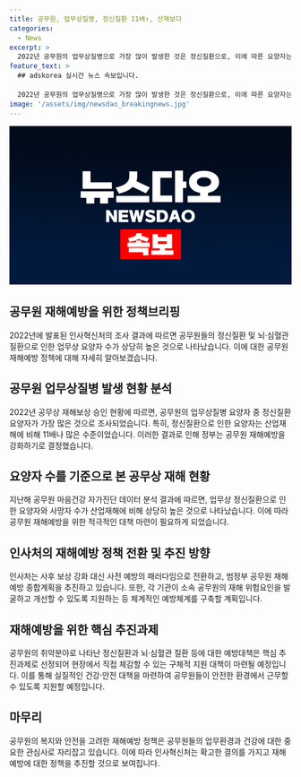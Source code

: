 ```yaml
---
title: 공무원, 업무상질병, 정신질환 11배↑, 산재보다
categories:
  - News
excerpt: >
  2022년 공무원의 업무상질병으로 가장 많이 발생한 것은 정신질환으로, 이에 따른 요양자는 산업재해의 11배에 이른다. 정부는 이를 바탕으로 공무원의 재해예방을 강화하고자 하며, 사전 예방을 강조하기로 결정했다. 특히 정신질환과 뇌·심혈관 질환에 대한 예방대책을 마련하는 등 건강과 안전에 집중할 계획이다. 해당 정책은 공공누리 제1유형에 따라 자유롭게 이용 가능하며, 출처를 반드시 표기해야 한다.
feature_text: >
  ## adskorea 실시간 뉴스 속보입니다.

  2022년 공무원의 업무상질병으로 가장 많이 발생한 것은 정신질환으로, 이에 따른 요양자는 산업재해의 11배에 이른다. 정부는 이를 바탕으로 공무원의 재해예방을 강화하고자 하며, 사전 예방을 강조하기로 결정했다. 특히 정신질환과 뇌·심혈관 질환에 대한 예방대책을 마련하는 등 건강과 안전에 집중할 계획이다. 해당 정책은 공공누리 제1유형에 따라 자유롭게 이용 가능하며, 출처를 반드시 표기해야 한다.
image: '/assets/img/newsdao_breakingnews.jpg'
---
```


<p><img src="/assets/img/newsdao_breakingnews.jpg" alt="adskorea 속보" /></p>

<h2 data-ke-size="size26">공무원 재해예방을 위한 정책브리핑</h2>

<p data-ke-size="size16">2022년에 발표된 인사혁신처의 조사 결과에 따르면 공무원들의 정신질환 및 뇌·심혈관 질환으로 인한 업무상 요양자 수가 상당히 높은 것으로 나타났습니다. 이에 대한 공무원 재해예방 정책에 대해 자세히 알아보겠습니다.</p>

<h2 data-ke-size="size23">공무원 업무상질병 발생 현황 분석</h2>

<p data-ke-size="size16">2022년 공무상 재해보상 승인 현황에 따르면, 공무원의 업무상질병 요양자 중 정신질환 요양자가 가장 많은 것으로 조사되었습니다. 특히, 정신질환으로 인한 요양자는 산업재해에 비해 11배나 많은 수준이었습니다. 이러한 결과로 인해 정부는 공무원 재해예방을 강화하기로 결정했습니다.</p>

<h2 data-ke-size="size23">요양자 수를 기준으로 본 공무상 재해 현황</h2>

<p data-ke-size="size16">지난해 공무원 마음건강 자가진단 데이터 분석 결과에 따르면, 업무상 정신질환으로 인한 요양자와 사망자 수가 산업재해에 비해 상당히 높은 것으로 나타났습니다. 이에 따라 공무원 재해예방을 위한 적극적인 대책 마련이 필요하게 되었습니다. </p>

<h2 data-ke-size="size23">인사처의 재해예방 정책 전환 및 추진 방향</h2>

<p data-ke-size="size16">인사처는 사후 보상 강화 대신 사전 예방의 패러다임으로 전환하고, 범정부 공무원 재해예방 종합계획을 추진하고 있습니다. 또한, 각 기관이 소속 공무원의 재해 위험요인을 발굴하고 개선할 수 있도록 지원하는 등 체계적인 예방체계를 구축할 계획입니다. </p>

<h2 data-ke-size="size23">재해예방을 위한 핵심 추진과제</h2>

<p data-ke-size="size16">공무원의 취약분야로 나타난 정신질환과 뇌·심혈관 질환 등에 대한 예방대책은 핵심 추진과제로 선정되어 현장에서 직접 체감할 수 있는 구체적 지원 대책이 마련될 예정입니다. 이를 통해 실질적인 건강·안전 대책을 마련하여 공무원들이 안전한 환경에서 근무할 수 있도록 지원할 예정입니다. </p>

<h2 data-ke-size="size23">마무리</h2>

<p data-ke-size="size16">공무원의 복지와 안전을 고려한 재해예방 정책은 공무원들의 업무환경과 건강에 대한 중요한 관심사로 자리잡고 있습니다. 이에 따라 인사혁신처는 확고한 결의를 가지고 재해예방에 대한 정책을 추진할 것으로 보여집니다.</p>

